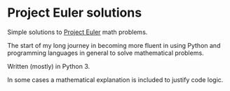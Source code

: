 Project Euler solutions
=======

Simple solutions to [Project Euler](https://projecteuler.net/) math problems. 

The start of my long journey in becoming more fluent in using Python and programming languages in general to solve mathematical problems.

Written (mostly) in Python 3.

In some cases a mathematical explanation is included to justify code logic.
